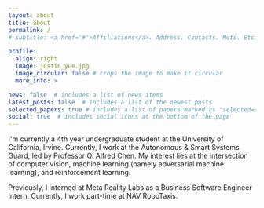 ```yaml
---
layout: about
title: about
permalink: /
# subtitle: <a href='#'>Affiliations</a>. Address. Contacts. Moto. Etc.

profile:
  align: right
  image: justin_yue.jpg
  image_circular: false # crops the image to make it circular
  more_info: >

news: false  # includes a list of news items
latest_posts: false  # includes a list of the newest posts
selected_papers: true # includes a list of papers marked as "selected={true}"
social: true  # includes social icons at the bottom of the page
---
```

I'm currently a 4th year undergraduate student at the University of California, Irvine. Currently, I work at the Autonomous & Smart Systems Guard, led by Professor Qi Alfred Chen. My interest lies at the intersection of computer vision, machine learning (namely adversarial machine learning), and reinforcement learning.

Previously, I interned at Meta Reality Labs as a Business Software Engineer Intern. Currently, I work part-time at NAV RoboTaxis.
